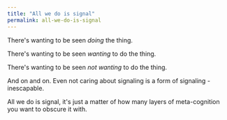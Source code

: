 ```yaml
---
title: "All we do is signal"
permalink: all-we-do-is-signal
---
```


There's wanting to be seen *doing* the thing.

There's wanting to be seen *wanting* to do the thing.

There's wanting to be seen *not wanting* to do the thing.

And on and on. Even not caring about signaling is a form of signaling - inescapable.

All we do is signal, it's just a matter of how many layers of meta-cognition you want to obscure it with.
